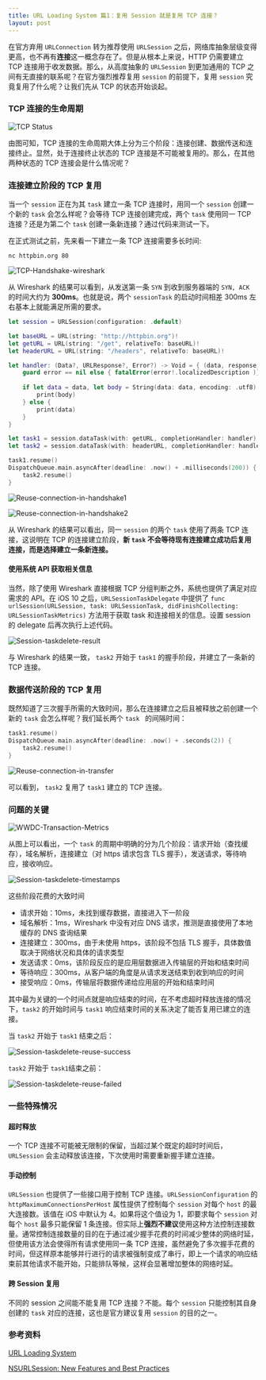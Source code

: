 ```yaml
---
title: URL Loading System 篇1：复用 Session 就是复用 TCP 连接？
layout: post
---
```


在官方弃用  `URLConnection` 转为推荐使用 `URLSession` 之后，网络库抽象层级变得更高，也不再有**连接**这一概念存在了。但是从根本上来说，HTTP 仍需要建立 TCP 连接用于收发数据。那么，从高度抽象的 `URLSession` 到更加通用的 TCP 之间有无直接的联系呢？在官方强烈推荐复用 `session` 的前提下，复用 `session` 究竟复用了什么呢？让我们先从 TCP 的状态开始谈起。

### TCP 连接的生命周期

![TCP Status](https://upload.wikimedia.org/wikipedia/commons/thumb/f/f6/Tcp_state_diagram_fixed_new.svg/1920px-Tcp_state_diagram_fixed_new.svg.png)

由图可知，TCP 连接的生命周期大体上分为三个阶段：连接创建、数据传送和连接终止。显然，处于连接终止状态的 TCP 连接是不可能被复用的。那么，在其他两种状态的 TCP 连接会是什么情况呢？

### 连接建立阶段的 TCP 复用

当一个 `session` 正在为其 `task` 建立一条 TCP 连接时，用同一个 `session` 创建一个新的 `task` 会怎么样呢？会等待 TCP 连接创建完成，两个 `task` 使用同一 TCP 连接？还是为第二个 `task` 创建一条新连接？通过代码来测试一下。

在正式测试之前，先来看一下建立一条 TCP 连接需要多长时间:

```shell
nc httpbin.org 80
```

![TCP-Handshake-wireshark](/asserts/URLLoadingSystem1/TCP-Handshake-wireshark.png)

从 Wireshark 的结果可以看到，从发送第一条 `SYN` 到收到服务器端的 `SYN, ACK` 的时间大约为 **300ms**。也就是说，两个 `sessionTask` 的启动时间相差 300ms 左右基本上就能满足所需的要求。

```swift
let session = URLSession(configuration: .default)

let baseURL = URL(string: "http://httpbin.org")!
let getURL = URL(string: "/get", relativeTo: baseURL)!
let headerURL = URL(string: "/headers", relativeTo: baseURL)!

let handler: (Data?, URLResponse?, Error?) -> Void = { (data, response, error) in
    guard error == nil else { fatalError(error!.localizedDescription )}
    
    if let data = data, let body = String(data: data, encoding: .utf8) {
        print(body)
    } else {
        print(data)
    }
}

let task1 = session.dataTask(with: getURL, completionHandler: handler)
let task2 = session.dataTask(with: headerURL, completionHandler: handler)

task1.resume()
DispatchQueue.main.asyncAfter(deadline: .now() + .milliseconds(200)) {
    task2.resume()
}
```

![Reuse-connection-in-handshake1](/asserts/URLLoadingSystem1/Reuse-connection-in-handshake1.png)

![Reuse-connection-in-handshake2](/asserts/URLLoadingSystem1/Reuse-connection-in-handshake2.png)

从 Wireshark 的结果可以看出，同一 `session` 的两个 `task` 使用了两条 TCP 连接，这说明在 TCP 的连接建立阶段，**新 `task` 不会等待现有连接建立成功后复用连接，而是选择建立一条新连接。**

#### 使用系统 API 获取相关信息

当然，除了使用 Wireshark 直接根据 TCP 分组判断之外，系统也提供了满足对应需求的 API。在 iOS 10 之后，`URLSessionTaskDelegate` 中提供了 `func urlSession(URLSession, task: URLSessionTask, didFinishCollecting: URLSessionTaskMetrics)` 方法用于获取 task 和连接相关的信息。设置 session 的 delegate 后再次执行上述代码。

![Session-taskdelete-result](/asserts/URLLoadingSystem1/Session-taskdelete-result.png)

与 Wireshark 的结果一致， `task2` 开始于  `task1` 的握手阶段，并建立了一条新的 TCP 连接。

### 数据传送阶段的 TCP 复用

既然知道了三次握手所需的大致时间，那么在连接建立之后且被释放之前创建一个新的 `task` 会怎么样呢？我们延长两个 `task ` 的间隔时间：

```swift
task1.resume()
DispatchQueue.main.asyncAfter(deadline: .now() + .seconds(2)) {
    task2.resume()
}
```

![Reuse-connection-in-transfer](/asserts/URLLoadingSystem1/Reuse-connection-in-transfer.png)

可以看到， `task2` 复用了 `task1` 建立的 TCP 连接。

### 问题的关键

![WWDC-Transaction-Metrics](/asserts/URLLoadingSystem1/WWDC-Transaction-Metrics.png)

从图上可以看出，一个 `task` 的周期中明确的分为几个阶段：请求开始（查找缓存），域名解析，连接建立（对 https 请求包含 TLS 握手），发送请求，等待响应，接收响应。

![Session-taskdelete-timestamps](/asserts/URLLoadingSystem1/Session-taskdelete-timestamps.png)

这些阶段花费的大致时间

- 请求开始：10ms，未找到缓存数据，直接进入下一阶段
- 域名解析：1ms，Wireshark 中没有对应 DNS 请求，推测是直接使用了本地缓存的 DNS 查询结果
- 连接建立：300ms，由于未使用 https，该阶段不包括 TLS 握手，具体数值取决于网络状况和具体的请求类型
- 发送请求：0ms，该阶段反应的是应用层数据进入传输层的开始和结束时间
- 等待响应：300ms，从客户端的角度是从请求发送结束到收到响应的时间
- 接受响应：0ms，传输层将数据传递给应用层的开始和结束时间

其中最为关键的一个时间点就是响应结束的时间，在不考虑超时释放连接的情况下，`task2` 的开始时间与 `task1` 响应结束时间的关系决定了能否复用已建立的连接。

当 `task2` 开始于 `task1` 结束之后：

![Session-taskdelete-reuse-success](/asserts/URLLoadingSystem1/Session-taskdelete-reuse-success.png)

`task2` 开始于 `task1`结束之前：

![Session-taskdelete-reuse-failed](/asserts/URLLoadingSystem1/Session-taskdelete-reuse-failed.png)

### 一些特殊情况

#### 超时释放

一个 TCP 连接不可能被无限制的保留，当超过某个既定的超时时间后，`URLSession` 会主动释放该连接，下次使用时需要重新握手建立连接。

#### 手动控制

`URLSession` 也提供了一些接口用于控制 TCP 连接。`URLSessionConfiguration` 的 `httpMaximumConnectionsPerHost` 属性提供了控制每个 `session` 对每个 `host` 的最大连接数。该值在 iOS 中默认为 4。如果将这个值设为 1，即要求每个 `session` 对每个 `host` 最多只能保留 1 条连接。但实际上**强烈不建议**使用这种方法控制连接数量。通常控制连接数量的目的在于通过减少握手花费的时间减少整体的网络时延，但使用该方法会使得所有请求使用同一条 TCP 连接，虽然避免了多次握手花费的时间，但这样原本能够并行进行的请求被强制变成了串行，即上一个请求的响应结束前其他请求不能开始，只能排队等候，这样会显著增加整体的网络时延。

#### 跨 Session 复用

不同的 session 之间能不能复用 TCP 连接？不能。每个 `session` 只能控制其自身创建的 `task` 对应的连接，这也是官方建议复用 `session` 的目的之一。

### 参考资料

[URL Loading System](https://developer.apple.com/documentation/foundation/url_loading_system)

[NSURLSession: New Features and Best Practices](https://developer.apple.com/videos/play/wwdc2016/711/)